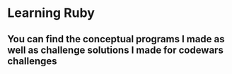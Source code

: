 # Learning Ruby

## You can find the conceptual programs I made as well as challenge solutions I made for codewars challenges
